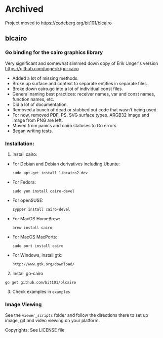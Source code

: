 # Archived

Project moved to https://codeberg.org/bit101/blcairo

## blcairo

### Go binding for the cairo graphics library

Very significant and somewhat slimmed down copy of Erik Unger's version https://github.com/ungerik/go-cairo
* Added a lot of missing methods.
* Broke up surface and context to separate entities in separate files.
* Broke down cairo.go into a lot of individual const files.
* General naming best practices: receiver names, var and const names, function names, etc.
* Did a lot of documentation.
* Removed a bunch of dead or stubbed out code that wasn't being used.
* For now, removed PDF, PS, SVG surface types. ARGB32 image and image from PNG are left.
* Moved from panics and cairo statuses to Go errors.
* Began writing tests.

### Installation:

1. Install cairo:

  * For Debian and Debian derivatives including Ubuntu:

    `sudo apt-get install libcairo2-dev`

  * For Fedora:

    `sudo yum install cairo-devel`

  * For openSUSE:

    `zypper install cairo-devel`
          
  * For MacOS HomeBrew:

    `brew install cairo`

  * For MacOS MacPorts:

    `sudo port install cairo`

  * For Windows, install gtk:

    `http://www.gtk.org/download/`

2. Install go-cairo

  `go get github.com/bit101/blcairo`

3. Check examples in `examples`

### Image Viewing

See the `viewer_scripts` folder and follow the directions there to set up image, gif and video viewing on your platform.

Copyrights: See LICENSE file
